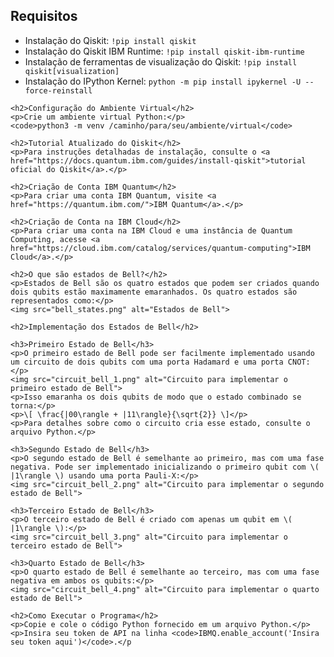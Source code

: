 <!DOCTYPE html>
<html lang="en">
<head>
    <meta charset="UTF-8">
    <meta name="viewport" content="width=device-width, initial-scale=1.0">
    <title>Implementação dos Estados de Bell com Qiskit</title>
</head>
<body>
    <h2>Requisitos</h2>
    <ul>
        <li>Instalação do Qiskit: <code>!pip install qiskit</code></li>
        <li>Instalação do Qiskit IBM Runtime: <code>!pip install qiskit-ibm-runtime</code></li>
        <li>Instalação de ferramentas de visualização do Qiskit: <code>!pip install qiskit[visualization]</code></li>
        <li>Instalação do IPython Kernel: <code>python -m pip install ipykernel -U --force-reinstall</code></li>
    </ul>

    <h2>Configuração do Ambiente Virtual</h2>
    <p>Crie um ambiente virtual Python:</p>
    <code>python3 -m venv /caminho/para/seu/ambiente/virtual</code>

    <h2>Tutorial Atualizado do Qiskit</h2>
    <p>Para instruções detalhadas de instalação, consulte o <a href="https://docs.quantum.ibm.com/guides/install-qiskit">tutorial oficial do Qiskit</a>.</p>

    <h2>Criação de Conta IBM Quantum</h2>
    <p>Para criar uma conta IBM Quantum, visite <a href="https://quantum.ibm.com/">IBM Quantum</a>.</p>

    <h2>Criação de Conta na IBM Cloud</h2>
    <p>Para criar uma conta na IBM Cloud e uma instância de Quantum Computing, acesse <a href="https://cloud.ibm.com/catalog/services/quantum-computing">IBM Cloud</a>.</p>

    <h2>O que são estados de Bell?</h2>
    <p>Estados de Bell são os quatro estados que podem ser criados quando dois qubits estão maximamente emaranhados. Os quatro estados são representados como:</p>
    <img src="bell_states.png" alt="Estados de Bell">

    <h2>Implementação dos Estados de Bell</h2>

    <h3>Primeiro Estado de Bell</h3>
    <p>O primeiro estado de Bell pode ser facilmente implementado usando um circuito de dois qubits com uma porta Hadamard e uma porta CNOT:</p>
    <img src="circuit_bell_1.png" alt="Circuito para implementar o primeiro estado de Bell">
    <p>Isso emaranha os dois qubits de modo que o estado combinado se torna:</p>
    <p>\[ \frac{|00\rangle + |11\rangle}{\sqrt{2}} \]</p>
    <p>Para detalhes sobre como o circuito cria esse estado, consulte o arquivo Python.</p>

    <h3>Segundo Estado de Bell</h3>
    <p>O segundo estado de Bell é semelhante ao primeiro, mas com uma fase negativa. Pode ser implementado inicializando o primeiro qubit com \( |1\rangle \) usando uma porta Pauli-X:</p>
    <img src="circuit_bell_2.png" alt="Circuito para implementar o segundo estado de Bell">

    <h3>Terceiro Estado de Bell</h3>
    <p>O terceiro estado de Bell é criado com apenas um qubit em \( |1\rangle \):</p>
    <img src="circuit_bell_3.png" alt="Circuito para implementar o terceiro estado de Bell">

    <h3>Quarto Estado de Bell</h3>
    <p>O quarto estado de Bell é semelhante ao terceiro, mas com uma fase negativa em ambos os qubits:</p>
    <img src="circuit_bell_4.png" alt="Circuito para implementar o quarto estado de Bell">

    <h2>Como Executar o Programa</h2>
    <p>Copie e cole o código Python fornecido em um arquivo Python.</p>
    <p>Insira seu token de API na linha <code>IBMQ.enable_account('Insira seu token aqui')</code>.</p
